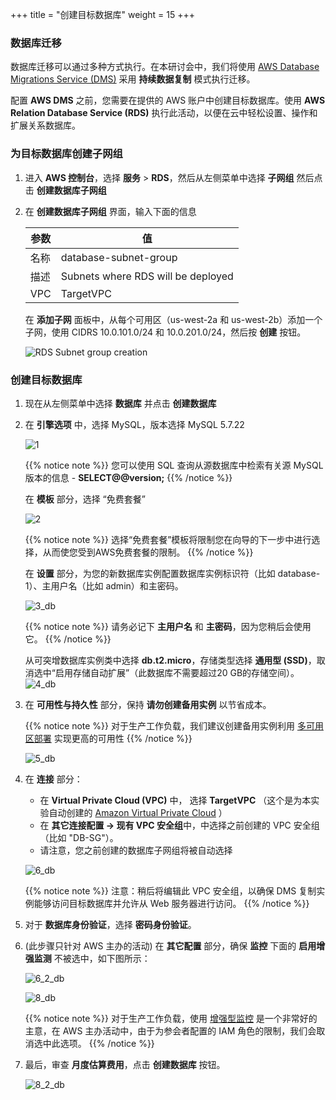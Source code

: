 +++
title = "创建目标数据库"
weight = 15
+++

### 数据库迁移

数据库迁移可以通过多种方式执行。在本研讨会中，我们将使用 <a href="https://aws.amazon.com/cn/dms/" target="_blank" rel="noopener noreferrer">AWS Database Migrations Service (DMS)</a> 采用 **持续数据复制** 模式执行迁移。

配置 **AWS DMS** 之前，您需要在提供的 AWS 账户中创建目标数据库。使用 **AWS Relation Database Service (RDS)** 执行此活动，以便在云中轻松设置、操作和扩展关系数据库。

### 为目标数据库创建子网组

1. 进入 **AWS 控制台**，选择 **服务** > **RDS**，然后从左侧菜单中选择 **子网组** 然后点击 **创建数据库子网组**

2. 在 **创建数据库子网组** 界面，输入下面的信息

    | 参数                 | 值                                 |
    | ------------------- | ---------------------------------- |
    | 名称                 | database-subnet-group              |
    | 描述                 | Subnets where RDS will be deployed |
    | VPC                 | TargetVPC                          |

    在 **添加子网** 面板中，从每个可用区（us-west-2a 和 us-west-2b）添加一个子网，使用 CIDRS 10.0.101.0/24 和 10.0.201.0/24，然后按 **创建** 按钮。

    ![RDS Subnet group creation](/db-mig/db-subnet-group.zh.png)    

### 创建目标数据库    

1. 现在从左侧菜单中选择 **数据库** 并点击 **创建数据库**

2. 在 **引擎选项** 中，选择 MySQL，版本选择 MySQL 5.7.22

    ![1](/db-mig/1.zh.png)


    {{% notice note %}}
您可以使用 SQL 查询从源数据库中检索有关源 MySQL 版本的信息 - **SELECT@@version;**
{{% /notice %}}

    在 **模板** 部分，选择 “免费套餐”

    ![2](/db-mig/create-db-select-template.zh.png)

    {{% notice note %}}
选择“免费套餐”模板将限制您在向导的下一步中进行选择，从而使您受到AWS免费套餐的限制。
{{% /notice %}}

    在 **设置** 部分，为您的新数据库实例配置数据库实例标识符（比如 database-1）、主用户名（比如 admin）和主密码。

    ![3_db](/db-mig/3_db.zh.png)

    {{% notice note %}}
请务必记下 **主用户名** 和 **主密码**，因为您稍后会使用它。
{{% /notice %}}

    从可突增数据库实例类中选择 **db.t2.micro**，存储类型选择 **通用型 (SSD)**，取消选中“启用存储自动扩展”（此数据库不需要超过20 GB的存储空间）。
    ![4_db](/db-mig/4_db.zh.png)

3. 在 **可用性与持久性** 部分，保持 **请勿创建备用实例** 以节省成本。

    {{% notice note %}}
对于生产工作负载，我们建议创建备用实例利用 <a href="https://docs.aws.amazon.com/zh_cn/AmazonRDS/latest/UserGuide/Concepts.MultiAZ.html" target="_blank" rel="noopener noreferrer">多可用区部署</a> 实现更高的可用性
{{% /notice %}}  

    ![5_db](/db-mig/5_db.zh.png)

4. 在 **连接** 部分：

    * 在 **Virtual Private Cloud (VPC)** 中， 选择 **TargetVPC** （这个是为本实验自动创建的 <a href="https://aws.amazon.com/cn/vpc/" target="_blank" rel="noopener noreferrer">Amazon Virtual Private Cloud</a> ）
    * 在 **其它连接配置 -> 现有 VPC 安全组**中，中选择之前创建的 VPC 安全组（比如 "DB-SG"）。
    * 请注意，您之前创建的数据库子网组将被自动选择

    ![6_db](/db-mig/6_db.zh.png)


    {{% notice note %}}
注意：稍后将编辑此 VPC 安全组，以确保 DMS 复制实例能够访问目标数据库并允许从 Web 服务器进行访问。
{{% /notice %}}

5. 对于 **数据库身份验证**，选择 **密码身份验证**。
6. (此步骤只针对 AWS 主办的活动) 在 **其它配置** 部分，确保 **监控** 下面的 **启用增强监测** 不被选中，如下图所示：

    ![6_2_db](/db-mig/6_2_db.zh.png)


    ![8_db](/db-mig/8_db.zh.png)

    {{% notice note %}}
对于生产工作负载，使用 <a href="https://docs.aws.amazon.com/zh_cn/AmazonRDS/latest/UserGuide/USER_Monitoring.OS.html" target="_blank" rel="noopener noreferrer">增强型监控</a> 是一个非常好的主意，在 AWS 主办活动中，由于为参会者配置的 IAM 角色的限制，我们会取消选中此选项。
{{% /notice %}}

6. 最后，审查 **月度估算费用**，点击 **创建数据库** 按钮。

   ![8_2_db](/db-mig/8_2_db.zh.png)
